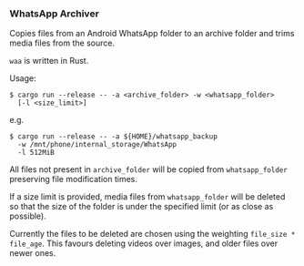 ### WhatsApp Archiver

Copies files from an Android WhatsApp folder to an archive folder and
trims media files from the source.

`waa` is written in Rust.

Usage:

``` 
$ cargo run --release -- -a <archive_folder> -w <whatsapp_folder>
  [-l <size_limit>]
```

e.g.

``` 
$ cargo run --release -- -a ${HOME}/whatsapp_backup 
  -w /mnt/phone/internal_storage/WhatsApp 
  -l 512MiB 
```

All files not present in `archive_folder` will be copied from
`whatsapp_folder` preserving file modification times.

If a size limit is provided, media files from `whatsapp_folder` will be deleted
so that the size of the folder is under the specified limit (or as close as
possible).

Currently the files to be deleted are chosen using the weighting `file_size *
file_age`. This favours deleting videos over images, and older files over newer
ones.
